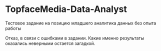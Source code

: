 # TopfaceMedia-Data-Analyst
Тестовое задание на позицию младшего аналитика данных без опыта работы

Отказ, в связи с ошибками в задании. Какие именно результаты оказались неверными остается загадкой.
